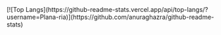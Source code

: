 <!--
[![Anurag's GitHub stats](https://github-readme-stats.vercel.app/api?username=Plana-ria)](https://github.com/anuraghazra/github-readme-stats)
--!>

[![Top Langs](https://github-readme-stats.vercel.app/api/top-langs/?username=Plana-ria)](https://github.com/anuraghazra/github-readme-stats)
